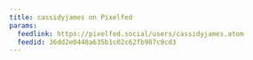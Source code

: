 ```yaml
---
title: cassidyjames on Pixelfed
params:
  feedlink: https://pixelfed.social/users/cassidyjames.atom
  feedid: 36dd2e0448a635b1c02c62fb987c9cd3
---
```

